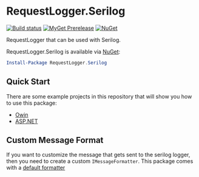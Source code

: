 # RequestLogger.Serilog

[![Build status](https://ci.appveyor.com/api/projects/status/iu6dojwpm61rmh8j/branch/master?svg=true)](https://ci.appveyor.com/project/mrstebo/requestlogger-serilog-v1nn5/branch/master)
[![MyGet Prerelease](https://img.shields.io/myget/ekmsystems/v/RequestLogger.Serilog.svg?label=MyGet_Prerelease)](https://www.myget.org/feed/ekmsystems/package/nuget/RequestLogger.Serilog)
[![NuGet](https://img.shields.io/nuget/v/RequestLogger.Serilog.svg)](https://www.nuget.org/packages/RequestLogger.Serilog/)

RequestLogger that can be used with Serilog.

RequestLogger.Serilog is available via [NuGet](https://www.nuget.org/packages/RequestLogger.Serilog/):

```powershell
Install-Package RequestLogger.Serilog
```

## Quick Start

There are some example projects in this repository that will show you how to use this package:

- [Owin](src/Examples/OwinExample)
- [ASP.NET](src/Examples/AspNetExample)

## Custom Message Format

If you want to customize the message that gets sent to the serilog logger, then you need to create a custom `IMessageFormatter`. This package comes with a [default formatter](src/RequestLogger.Serilog/Formatters/DefaultMessageFormatter.cs)
